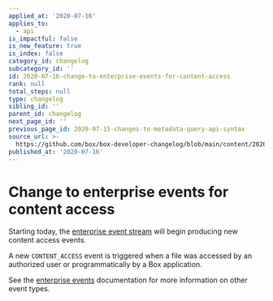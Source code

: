 ```yaml
---
applied_at: '2020-07-16'
applies_to:
  - api
is_impactful: false
is_new_feature: true
is_index: false
category_id: changelog
subcategory_id: ''
id: 2020-07-16-change-to-enterprise-events-for-content-access
rank: null
total_steps: null
type: changelog
sibling_id: ''
parent_id: changelog
next_page_id: ''
previous_page_id: 2020-07-15-changes-to-metadata-query-api-syntax
source_url: >-
  https://github.com/box/box-developer-changelog/blob/main/content/2020/07-16-change-to-enterprise-events-for-content-access.md
published_at: '2020-07-16'
---
```

# Change to enterprise events for content access

Starting today, the [enterprise event stream](g://events/for-enterprise/) will
begin producing new content access events.

A new `CONTENT_ACCESS` event is triggered when a file was accessed by an
authorized user or programmatically by a Box application.

See the [enterprise events](g://events/for-enterprise/) documentation
for more information on other event types.